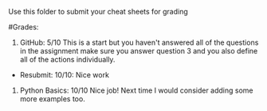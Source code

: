 Use this folder to submit your cheat sheets for grading

#Grades:
1. GitHub: 5/10 This is a start but you haven't answered all of the questions in the assignment make sure you answer question 3 and you also define all of the actions individually.
  - Resubmit: 10/10: Nice work
1. Python Basics: 10/10 Nice job! Next time I would consider adding some more examples too. 
